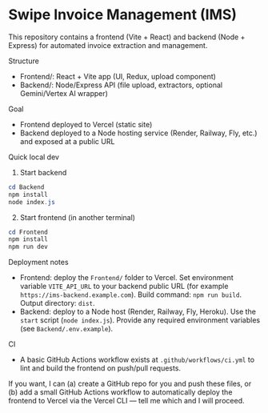 # Swipe Invoice Management (IMS)

This repository contains a frontend (Vite + React) and backend (Node + Express) for automated invoice extraction and management.

Structure
- Frontend/: React + Vite app (UI, Redux, upload component)
- Backend/: Node/Express API (file upload, extractors, optional Gemini/Vertex AI wrapper)

Goal
- Frontend deployed to Vercel (static site)
- Backend deployed to a Node hosting service (Render, Railway, Fly, etc.) and exposed at a public URL

Quick local dev
1. Start backend

```powershell
cd Backend
npm install
node index.js
```

2. Start frontend (in another terminal)

```powershell
cd Frontend
npm install
npm run dev
```

Deployment notes
- Frontend: deploy the `Frontend/` folder to Vercel. Set environment variable `VITE_API_URL` to your backend public URL (for example `https://ims-backend.example.com`). Build command: `npm run build`. Output directory: `dist`.
- Backend: deploy to a Node host (Render, Railway, Fly, Heroku). Use the `start` script (`node index.js`). Provide any required environment variables (see `Backend/.env.example`).

CI
- A basic GitHub Actions workflow exists at `.github/workflows/ci.yml` to lint and build the frontend on push/pull requests.

If you want, I can (a) create a GitHub repo for you and push these files, or (b) add a small GitHub Actions workflow to automatically deploy the frontend to Vercel via the Vercel CLI — tell me which and I will proceed.
